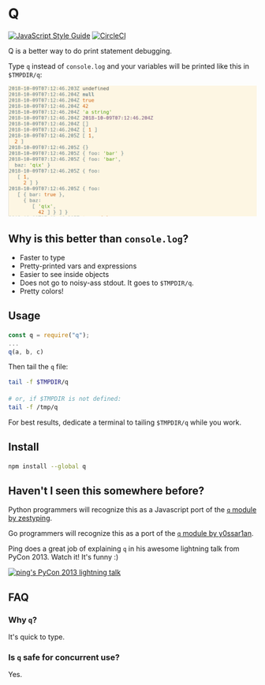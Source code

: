 # Q

[![JavaScript Style Guide](https://img.shields.io/badge/code_style-standard-brightgreen.svg)](https://standardjs.com)
[![CircleCI](https://circleci.com/gh/tomsquest/q.js.svg?style=svg)](https://circleci.com/gh/tomsquest/q.js)

Q is a better way to do print statement debugging.

Type `q` instead of `console.log` and your variables will be printed like this in `$TMPDIR/q`:

![output sample](output_sample.png)

## Why is this better than `console.log`?

* Faster to type
* Pretty-printed vars and expressions
* Easier to see inside objects
* Does not go to noisy-ass stdout. It goes to `$TMPDIR/q`.
* Pretty colors!

## Usage

```js
const q = require("q");
...
q(a, b, c)
```

Then tail the `q` file:

```bash
tail -f $TMPDIR/q

# or, if $TMPDIR is not defined:
tail -f /tmp/q
```

For best results, dedicate a terminal to tailing `$TMPDIR/q` while you work.

## Install

```sh
npm install --global q
```

## Haven't I seen this somewhere before?

Python programmers will recognize this as a Javascript port of the [`q` module by zestyping](https://github.com/zestyping/q).

Go programmers will recognize this as a port of the [`q` module by y0ssar1an](https://github.com/y0ssar1an/q).

Ping does a great job of explaining `q` in his awesome lightning talk from PyCon 2013. Watch it! It's funny :)

[![ping's PyCon 2013 lightning talk](https://img.youtube.com/vi/OL3De8BAhME/0.jpg)](https://youtu.be/OL3De8BAhME?t=25m14s)

## FAQ

### Why `q`?

It's quick to type.

### Is `q` safe for concurrent use?

Yes.
